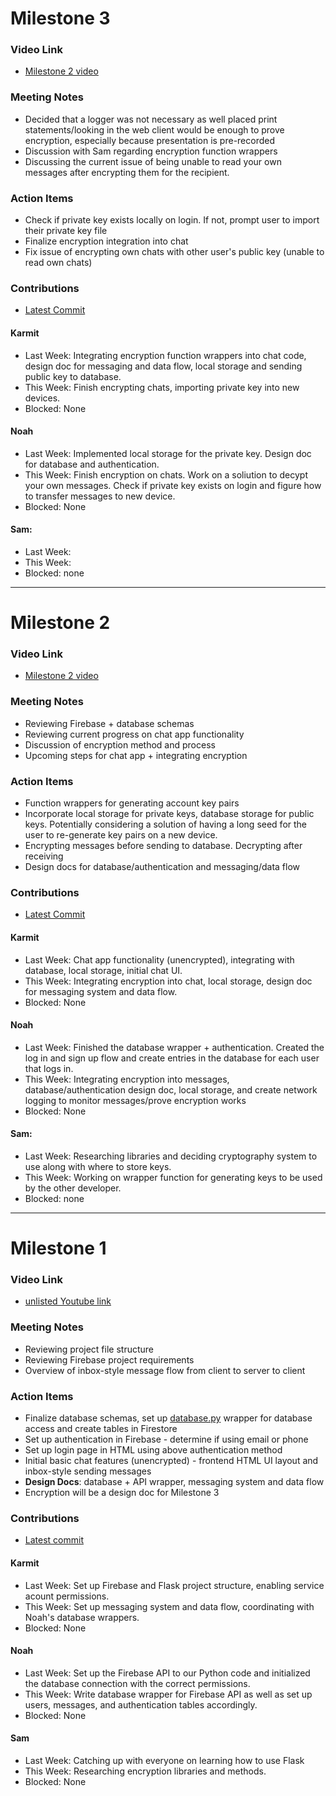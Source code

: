 # Milestone 3

### Video Link
* [Milestone 2 video](http://www.youtube.com)

### Meeting Notes
* Decided that a logger was not necessary as well placed print statements/looking in the web client would be enough to prove encryption, especially because presentation is pre-recorded
* Discussion with Sam regarding encryption function wrappers
* Discussing the current issue of being unable to read your own messages after encrypting them for the recipient.

### Action Items
* Check if private key exists locally on login. If not, prompt user to import their private key file
* Finalize encryption integration into chat
* Fix issue of encrypting own chats with other user's public key (unable to read own chats)

### Contributions
* [Latest Commit](https://github.com/ECS153/final-project-flask-encryption-webapp/commit/eb3af0e34abf2eb0f25c19182b05f733c98783c6)

#### Karmit
* Last Week: Integrating encryption function wrappers into chat code, design doc for messaging and data flow, local storage and sending public key to database.
* This Week: Finish encrypting chats, importing private key into new devices.
* Blocked: None

#### Noah
* Last Week: Implemented local storage for the private key. Design doc for database and authentication.
* This Week: Finish encryption on chats. Work on a soliution to decypt your own messages. Check if private key exists on login and figure how to transfer messages to new device.
* Blocked: None

#### Sam:
* Last Week:
* This Week:
* Blocked: none

---

# Milestone 2

### Video Link
* [Milestone 2 video](https://youtu.be/2h5dWP1_BaE)

### Meeting Notes
* Reviewing Firebase + database schemas
* Reviewing current progress on chat app functionality
* Discussion of encryption method and process
* Upcoming steps for chat app + integrating encryption

### Action Items
* Function wrappers for generating account key pairs
* Incorporate local storage for private keys, database storage for public keys. Potentially considering a solution of having a long seed for the user to re-generate key pairs on a new device.
* Encrypting messages before sending to database. Decrypting after receiving
* Design docs for database/authentication and messaging/data flow

### Contributions
* [Latest Commit](https://github.com/ECS153/final-project-flask-encryption-webapp/commit/d5498811d9fbf7b1d5d99cf9248bdb9fc5c5f1c9)

#### Karmit
* Last Week: Chat app functionality (unencrypted), integrating with database, local storage, initial chat UI.
* This Week: Integrating encryption into chat, local storage, design doc for messaging system and data flow.
* Blocked: None

#### Noah
* Last Week: Finished the database wrapper + authentication. Created the log in and sign up flow and create entries in the database for each user that logs in.
* This Week: Integrating encryption into messages, database/authentication design doc, local storage, and create network logging to monitor messages/prove encryption works
* Blocked: None

#### Sam:
* Last Week: Researching libraries and deciding cryptography system to use along with where to store keys.
* This Week: Working on wrapper function for generating keys to be used by the other developer.
* Blocked: none

---

# Milestone 1

### Video Link
* [unlisted Youtube link](https://youtu.be/rFfZddmc-qc)

### Meeting Notes
* Reviewing project file structure
* Reviewing Firebase project requirements
* Overview of inbox-style message flow from client to server to client

### Action Items
* Finalize database schemas, set up [database.py](../web/flaskapp/app/database.py) wrapper for database access and create tables in Firestore
* Set up authentication in Firebase - determine if using email or phone
* Set up login page in HTML using above authentication method
* Initial basic chat features (unencrypted) - frontend HTML UI layout and inbox-style sending messages
* __Design Docs__: database + API wrapper, messaging system and data flow
* Encryption will be a design doc for Milestone 3

### Contributions
* [Latest commit](https://github.com/ECS153/final-project-flask-encryption-webapp/commit/f166101a4c80ae9a5aad59548d0f2d205e64248d)
#### Karmit
* Last Week: Set up Firebase and Flask project structure, enabling service acount permissions.
* This Week: Set up messaging system and data flow, coordinating with Noah's database wrappers.
* Blocked: None
#### Noah
* Last Week: Set up the Firebase API to our Python code and initialized the database connection with the correct permissions.
* This Week: Write database wrapper for Firebase API as well as set up users, messages, and authentication tables accordingly.
* Blocked: None
#### Sam
* Last Week: Catching up with everyone on learning how to use Flask
* This Week: Researching encryption libraries and methods.
* Blocked: None
